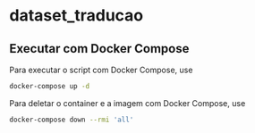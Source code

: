# dataset_traducao

## Executar com Docker Compose

Para executar o script com Docker Compose, use
```bash
docker-compose up -d
```

Para deletar o container e a imagem com Docker Compose, use
```bash
docker-compose down --rmi 'all'
```
